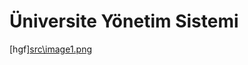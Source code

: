 # Üniversite Yönetim Sistemi

[hgf][src\image1.png](https://github.com/erezakdogan/JavaPatikasi/blob/master/src/image1.png)
